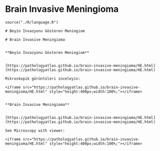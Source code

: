 # Brain Invasive Meningioma


```{r language brain-invasive-meningioma, echo=FALSE, include=TRUE}
source("./R/language.R")
```


```{asis, echo = (language == "TR")}
# Beyin İnvazyonu Gösteren Meningiom
```


```{asis, echo = (language == "EN")}
# Brain Invasive Meningioma
```



```{asis, echo = (language == "TR")}

**Beyin İnvazyonu Gösteren Meningiom**


[https://pathologyatlas.github.io/brain-invasive-meningioma/HE.html](https://pathologyatlas.github.io/brain-invasive-meningioma/HE.html)

Mikroskopik görüntüleri inceleyin:

<iframe src="https://pathologyatlas.github.io/brain-invasive-meningioma/HE.html" style="height:400px;width:100%;"></iframe>

```


```{asis, echo = (language == "EN")}

**Brain Invasive Meningioma**


[https://pathologyatlas.github.io/brain-invasive-meningioma/HE.html](https://pathologyatlas.github.io/brain-invasive-meningioma/HE.html)

See Microscopy with viewer: 

<iframe src="https://pathologyatlas.github.io/brain-invasive-meningioma/HE.html" style="height:400px;width:100%;"></iframe>

```

